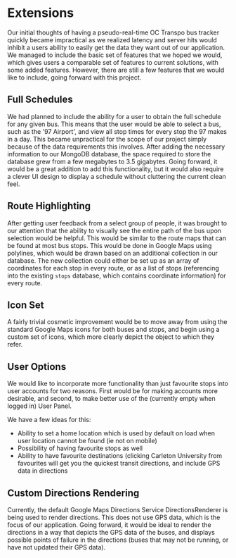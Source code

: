Extensions
==========

Our initial thoughts of having a pseudo-real-time OC Transpo bus tracker quickly became impractical as we realized latency and server hits would inhibit a users ability to easily get the data they want out of our application. We managed to include the basic set of features that we hoped we would, which gives users a comparable set of features to current solutions, with some added features. However, there are still a few features that we would like to include, going forward with this
project.

Full Schedules
--------------

We had planned to include the ability for a user to obtain the full schedule for any given bus. This means that the user would be able to select a bus, such as the '97 Airport', and view all stop times for every stop the 97 makes in a day. This became unpractical for the scope of our project simply because of the data requirements this involves. After adding the necessary information to our MongoDB database, the space required to store the database grew from a few megabytes to 3.5
gigabytes. Going forward, it would be a great addition to add this functionality, but it would also require a clever UI design to display a schedule without cluttering the current clean feel.

Route Highlighting
------------------

After getting user feedback from a select group of people, it was brought to our attention that the ability to visually see the entire path of the bus upon selection would be helpful. This would be similar to the route maps that can be found at most bus stops. This would be done in Google Maps using polylines, which would be drawn based on an additional collection in our database. The new collection could either be set up as an array of coordinates for each stop in every route, or as a
list of stops (referencing into the existing `stops` database, which contains coordinate information) for every route.

Icon Set
--------

A fairly trivial cosmetic improvement would be to move away from using the standard Google Maps icons for both buses and stops, and begin using a custom set of icons, which more clearly depict the object to which they refer.

User Options
------------

We would like to incorporate more functionality than just favourite stops into user accounts for two reasons. First would be for making accounts more desirable, and second, to make better use of the (currently empty when logged in) User Panel.

We have a few ideas for this:
* Ability to set a home location which is used by default on load when user location cannot be found (ie not on mobile)
* Possibility of having favourite stops as well
* Ability to have favourite destinations (clicking Carleton University from favourites will get you the quickest transit directions, and include GPS data in directions

Custom Directions Rendering
---------------------------

Currently, the default Google Maps Directions Service DirectionsRenderer is being used to render directions. This does not use GPS data, which is the focus of our application. Going forward, it would be ideal to render the directions in a way that depicts the GPS data of the buses, and displays possible points of failure in the directions (buses that may not be running, or have not updated their GPS data).


